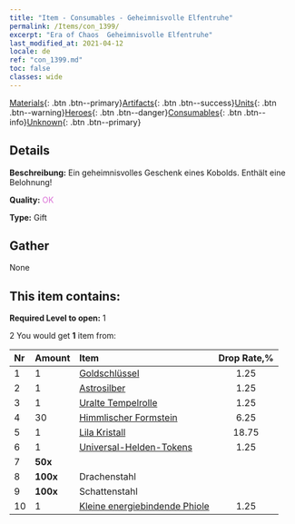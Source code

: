 ```yaml
---
title: "Item - Consumables - Geheimnisvolle Elfentruhe"
permalink: /Items/con_1399/
excerpt: "Era of Chaos  Geheimnisvolle Elfentruhe"
last_modified_at: 2021-04-12
locale: de
ref: "con_1399.md"
toc: false
classes: wide
---
```

 [Materials](/de/Items/){: .btn .btn--primary}[Artifacts](/de/Items/Artifacts/){: .btn .btn--success}[Units](/de/Items/Units/){: .btn .btn--warning}[Heroes](/de/Items/Heroes/){: .btn .btn--danger}[Consumables](/de/Items/Consumables/){: .btn .btn--info}[Unknown](/de/Items/Unknown/){: .btn .btn--primary}

## Details
 **Beschreibung:** Ein geheimnisvolles Geschenk eines Kobolds. Enthält eine Belohnung!

 **Quality:** <span style="color: #DA70D6">OK</span>

 **Type:** Gift

## Gather

  None

## This item contains:

 **Required Level to open:** 1

 2 You would get **1** item  from:

  | Nr | Amount |     Item    | Drop Rate,% |
  |:---|:-------|:------------|:---------:|
  | 1 | 1 | [Goldschlüssel](/de/Items/con_783/) | 1.25 | 
  | 2 | 1 | [Astrosilber](/de/Items/con_969/) | 1.25 | 
  | 3 | 1 | [Uralte Tempelrolle](/de/Items/con_697/) | 1.25 | 
  | 4 | 30 | [Himmlischer Formstein](/de/Items/art_188/) | 6.25 | 
  | 5 | 1 | [Lila Kristall](/de/Items/con_720/) | 18.75 | 
  | 6 | 1 | [Universal-Helden-Tokens](/de/Items/her_358/) | 1.25 | 
  | 7 |  **50x** | <i class="fas fa-gem"/> |  | 25 | 
  | 8 |  **100x** | Drachenstahl |  | 18.75 | 
  | 9 |  **100x** | Schattenstahl |  | 25 | 
  | 10 | 1 | [Kleine energiebindende Phiole](/de/Items/con_724/) | 1.25 | 
